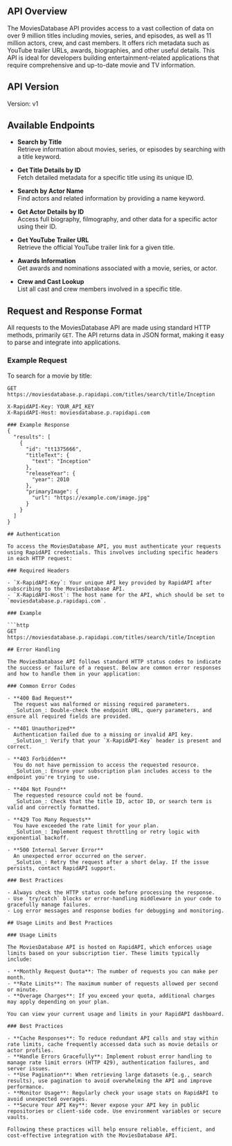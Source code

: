 ## API Overview

The MoviesDatabase API provides access to a vast collection of data on over 9 million titles including movies, series, and episodes, as well as 11 million actors, crew, and cast members. It offers rich metadata such as YouTube trailer URLs, awards, biographies, and other useful details. This API is ideal for developers building entertainment-related applications that require comprehensive and up-to-date movie and TV information.

## API Version

Version: v1

## Available Endpoints

- **Search by Title**  
  Retrieve information about movies, series, or episodes by searching with a title keyword.

- **Get Title Details by ID**  
  Fetch detailed metadata for a specific title using its unique ID.

- **Search by Actor Name**  
  Find actors and related information by providing a name keyword.

- **Get Actor Details by ID**  
  Access full biography, filmography, and other data for a specific actor using their ID.

- **Get YouTube Trailer URL**  
  Retrieve the official YouTube trailer link for a given title.

- **Awards Information**  
  Get awards and nominations associated with a movie, series, or actor.

- **Crew and Cast Lookup**  
  List all cast and crew members involved in a specific title.
  
## Request and Response Format

All requests to the MoviesDatabase API are made using standard HTTP methods, primarily `GET`. The API returns data in JSON format, making it easy to parse and integrate into applications.

### Example Request

To search for a movie by title:

```http
GET https://moviesdatabase.p.rapidapi.com/titles/search/title/Inception

X-RapidAPI-Key: YOUR_API_KEY
X-RapidAPI-Host: moviesdatabase.p.rapidapi.com

### Example Response
{
  "results": [
    {
      "id": "tt1375666",
      "titleText": {
        "text": "Inception"
      },
      "releaseYear": {
        "year": 2010
      },
      "primaryImage": {
        "url": "https://example.com/image.jpg"
      }
    }
  ]
}

## Authentication

To access the MoviesDatabase API, you must authenticate your requests using RapidAPI credentials. This involves including specific headers in each HTTP request:

### Required Headers

- `X-RapidAPI-Key`: Your unique API key provided by RapidAPI after subscribing to the MoviesDatabase API.
- `X-RapidAPI-Host`: The host name for the API, which should be set to `moviesdatabase.p.rapidapi.com`.

### Example

```http
GET https://moviesdatabase.p.rapidapi.com/titles/search/title/Inception

## Error Handling

The MoviesDatabase API follows standard HTTP status codes to indicate the success or failure of a request. Below are common error responses and how to handle them in your application:

### Common Error Codes

- **400 Bad Request**  
  The request was malformed or missing required parameters.  
  _Solution_: Double-check the endpoint URL, query parameters, and ensure all required fields are provided.

- **401 Unauthorized**  
  Authentication failed due to a missing or invalid API key.  
  _Solution_: Verify that your `X-RapidAPI-Key` header is present and correct.

- **403 Forbidden**  
  You do not have permission to access the requested resource.  
  _Solution_: Ensure your subscription plan includes access to the endpoint you're trying to use.

- **404 Not Found**  
  The requested resource could not be found.  
  _Solution_: Check that the title ID, actor ID, or search term is valid and correctly formatted.

- **429 Too Many Requests**  
  You have exceeded the rate limit for your plan.  
  _Solution_: Implement request throttling or retry logic with exponential backoff.

- **500 Internal Server Error**  
  An unexpected error occurred on the server.  
  _Solution_: Retry the request after a short delay. If the issue persists, contact RapidAPI support.

### Best Practices

- Always check the HTTP status code before processing the response.
- Use `try/catch` blocks or error-handling middleware in your code to gracefully manage failures.
- Log error messages and response bodies for debugging and monitoring.

## Usage Limits and Best Practices

### Usage Limits

The MoviesDatabase API is hosted on RapidAPI, which enforces usage limits based on your subscription tier. These limits typically include:

- **Monthly Request Quota**: The number of requests you can make per month.
- **Rate Limits**: The maximum number of requests allowed per second or minute.
- **Overage Charges**: If you exceed your quota, additional charges may apply depending on your plan.

You can view your current usage and limits in your RapidAPI dashboard.

### Best Practices

- **Cache Responses**: To reduce redundant API calls and stay within rate limits, cache frequently accessed data such as movie details or actor profiles.
- **Handle Errors Gracefully**: Implement robust error handling to manage rate limit errors (HTTP 429), authentication failures, and server issues.
- **Use Pagination**: When retrieving large datasets (e.g., search results), use pagination to avoid overwhelming the API and improve performance.
- **Monitor Usage**: Regularly check your usage stats on RapidAPI to avoid unexpected overages.
- **Secure Your API Key**: Never expose your API key in public repositories or client-side code. Use environment variables or secure vaults.

Following these practices will help ensure reliable, efficient, and cost-effective integration with the MoviesDatabase API.
